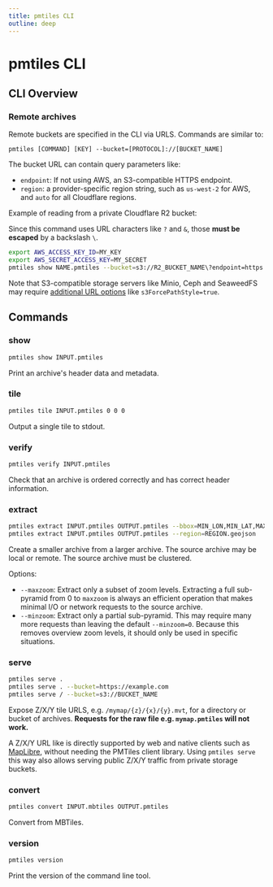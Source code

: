 ```yaml
---
title: pmtiles CLI
outline: deep
---
```


# pmtiles CLI

## CLI Overview

### Remote archives

Remote buckets are specified in the CLI via URLS. Commands are similar to:

```
pmtiles [COMMAND] [KEY] --bucket=[PROTOCOL]://[BUCKET_NAME]
```

The bucket URL can contain query parameters like:

* `endpoint`: If not using AWS, an S3-compatible HTTPS endpoint.
* `region`: a provider-specific region string, such as `us-west-2` for AWS, and `auto` for all Cloudflare regions.

Example of reading from a private Cloudflare R2 bucket:

Since this command uses URL characters like `?` and `&`, those **must be escaped** by a backslash `\`.

```sh
export AWS_ACCESS_KEY_ID=MY_KEY
export AWS_SECRET_ACCESS_KEY=MY_SECRET
pmtiles show NAME.pmtiles --bucket=s3://R2_BUCKET_NAME\?endpoint=https://R2_ACCOUNT_ID.r2.cloudflarestorage.com\&region=auto
```

Note that S3-compatible storage servers like Minio, Ceph and SeaweedFS may require [additional URL options](https://gocloud.dev/howto/blob/#s3-compatible) like `s3ForcePathStyle=true`.

## Commands

### show

```bash
pmtiles show INPUT.pmtiles
```

Print an archive's header data and metadata.

### tile

```bash
pmtiles tile INPUT.pmtiles 0 0 0
```

Output a single tile to stdout.

### verify

```bash
pmtiles verify INPUT.pmtiles
```

Check that an archive is ordered correctly and has correct header information.

### extract

```bash
pmtiles extract INPUT.pmtiles OUTPUT.pmtiles --bbox=MIN_LON,MIN_LAT,MAX_LON,MAX_LAT
pmtiles extract INPUT.pmtiles OUTPUT.pmtiles --region=REGION.geojson
```

Create a smaller archive from a larger archive. The source archive may be local or remote. The source archive must be clustered.

Options:

* `--maxzoom`: Extract only a subset of zoom levels. Extracting a full sub-pyramid from 0 to `maxzoom` is always an efficient operation that makes minimal I/O or network requests to the source archive.
* `--minzoom`: Extract only a partial sub-pyramid. This may require many more requests than leaving the default `--minzoom=0`. Because this removes overview zoom levels, it should only be used in specific situations.

### serve

```bash
pmtiles serve .
pmtiles serve . --bucket=https://example.com
pmtiles serve / --bucket=s3://BUCKET_NAME
```

Expose Z/X/Y tile URLS, e.g. `/mymap/{z}/{x}/{y}.mvt`, for a directory or bucket of archives. **Requests for the raw file e.g. `mymap.pmtiles` will not work.**

A Z/X/Y URL like  is directly supported by web and native clients such as [MapLibre](http://maplibre.org), without needing the PMTiles client library. Using `pmtiles serve` this way also allows serving public Z/X/Y traffic from private storage buckets.

### convert

```bash
pmtiles convert INPUT.mbtiles OUTPUT.pmtiles
```

Convert from MBTiles.

### version

```bash
pmtiles version
```

Print the version of the command line tool.
